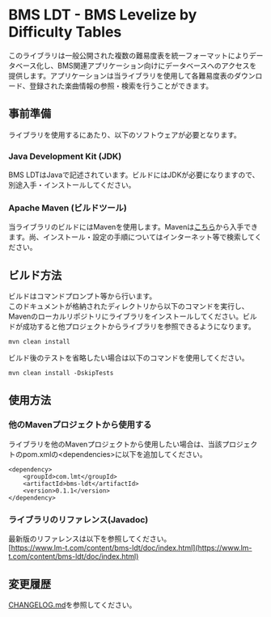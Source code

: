 # BMS LDT - BMS Levelize by Difficulty Tables
このライブラリは一般公開された複数の難易度表を統一フォーマットによりデータベース化し、BMS関連アプリケーション向けにデータベースへのアクセスを提供します。アプリケーションは当ライブラリを使用して各難易度表のダウンロード、登録された楽曲情報の参照・検索を行うことができます。

## 事前準備
ライブラリを使用するにあたり、以下のソフトウェアが必要となります。

### Java Development Kit (JDK)
BMS LDTはJavaで記述されています。ビルドにはJDKが必要になりますので、別途入手・インストールしてください。

### Apache Maven (ビルドツール)
当ライブラリのビルドにはMavenを使用します。Mavenは[こちら](https://maven.apache.org/download.cgi)から入手できます。尚、インストール・設定の手順についてはインターネット等で検索してください。

## ビルド方法
ビルドはコマンドプロンプト等から行います。<br>
このドキュメントが格納されたディレクトリから以下のコマンドを実行し、Mavenのローカルリポジトリにライブラリをインストールしてください。ビルドが成功すると他プロジェクトからライブラリを参照できるようになります。

```
mvn clean install
```

ビルド後のテストを省略したい場合は以下のコマンドを使用してください。

```
mvn clean install -DskipTests
```

## 使用方法
### 他のMavenプロジェクトから使用する
ライブラリを他のMavenプロジェクトから使用したい場合は、当該プロジェクトのpom.xmlの&lt;dependencies&gt;に以下を追加してください。

```
<dependency>
    <groupId>com.lmt</groupId>
    <artifactId>bms-ldt</artifactId>
    <version>0.1.1</version>
</dependency>
```

### ライブラリのリファレンス(Javadoc)
最新版のリファレンスは以下を参照してください。<br>
[https://www.lm-t.com/content/bms-ldt/doc/index.html](https://www.lm-t.com/content/bms-ldt/doc/index.html)

## 変更履歴
[CHANGELOG.md](https://github.com/j-son3/bms-ldt/blob/main/CHANGELOG.md)を参照してください。

